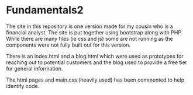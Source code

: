 # Fundamentals2

The site in this repository is one version made for my cousin who is a financial analyst.  The site is put together using bootstrap along with PHP.  While there are many files (ie css and js) some are not running as the components were not fully built out for this version.

There is an index.html and a blog.html which were used as prototypes for reaching out to potential customers and the blog used to provide a free tier for general information.

The html pages and main.css (heavily used) has been commented to help identify code.